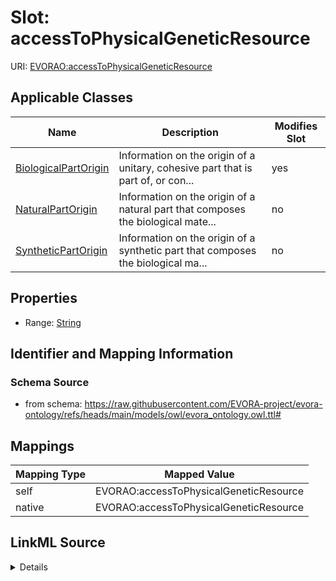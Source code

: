 

# Slot: accessToPhysicalGeneticResource



URI: [EVORAO:accessToPhysicalGeneticResource](https://raw.githubusercontent.com/EVORA-project/evora-ontology/refs/heads/main/models/owl/evora_ontology.owl.ttl#accessToPhysicalGeneticResource)



<!-- no inheritance hierarchy -->





## Applicable Classes

| Name | Description | Modifies Slot |
| --- | --- | --- |
| [BiologicalPartOrigin](BiologicalPartOrigin.md) | Information on the origin of a unitary, cohesive part that is part of, or con... |  yes  |
| [NaturalPartOrigin](NaturalPartOrigin.md) | Information on the origin of a natural part that composes the biological mate... |  no  |
| [SyntheticPartOrigin](SyntheticPartOrigin.md) | Information on the origin of a synthetic part that composes the biological ma... |  no  |







## Properties

* Range: [String](String.md)





## Identifier and Mapping Information







### Schema Source


* from schema: https://raw.githubusercontent.com/EVORA-project/evora-ontology/refs/heads/main/models/owl/evora_ontology.owl.ttl#




## Mappings

| Mapping Type | Mapped Value |
| ---  | ---  |
| self | EVORAO:accessToPhysicalGeneticResource |
| native | EVORAO:accessToPhysicalGeneticResource |




## LinkML Source

<details>
```yaml
name: accessToPhysicalGeneticResource
from_schema: https://raw.githubusercontent.com/EVORA-project/evora-ontology/refs/heads/main/models/owl/evora_ontology.owl.ttl#
rank: 1000
alias: accessToPhysicalGeneticResource
domain_of:
- BiologicalPartOrigin
range: string

```
</details>